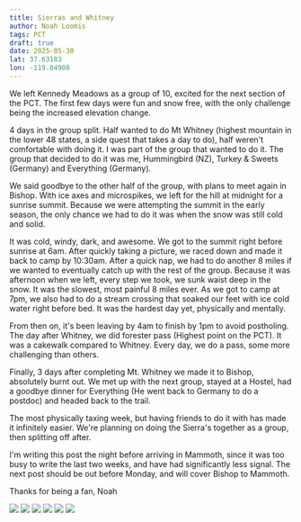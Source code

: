 ```yaml
---
title: Sierras and Whitney
author: Noah Loomis
tags: PCT
draft: true
date: 2025-05-30
lat: 37.63183
lon: -119.04908
---
```


<script>
    import Image from '$lib/Image.svelte'
</script>

We left Kennedy Meadows as a group of 10, excited for the next section of the PCT. The first few days were fun and snow free, with the only challenge being the increased elevation change.

4 days in the group split. Half wanted to do Mt Whitney (highest mountain in the lower 48 states, a side quest that takes a day to do), half weren't comfortable with doing it. I was part of the group that wanted to do it. The group that decided to do it was me, Hummingbird (NZ), Turkey & Sweets (Germany) and Everything (Germany).

We said goodbye to the other half of the group, with plans to meet again in Bishop. With ice axes and microspikes, we left for the hill at midnight for a sunrise summit. Because we were attempting the summit in the early season, the only chance we had to do it was when the snow was still cold and solid.

It was cold, windy, dark, and awesome. We got to the summit right before sunrise at 6am. After quickly taking a picture, we raced down and made it back to camp by 10:30am. After a quick nap, we had to do another 8 miles if we wanted to eventually catch up with the rest of the group. Because it was afternoon when we left, every step we took, we sunk waist deep in the snow. It was the slowest, most painful 8 miles ever. As we got to camp at 7pm, we also had to do a stream crossing that soaked our feet with ice cold water right before bed. It was the hardest day yet, physically and mentally.

From then on, it's been leaving by 4am to finish by 1pm to avoid postholing. The day after Whitney, we did forester pass (Highest point on the PCT). It was a cakewalk compared to Whitney. Every day, we do a pass, some more challenging than others.

Finally, 3 days after completing Mt. Whitney we made it to Bishop, absolutely burnt out. We met up with the next group, stayed at a Hostel, had a goodbye dinner for Everything (He went back to Germany to do a postdoc) and headed back to the trail. 

The most physically taxing week, but having friends to do it with has made it infinitely easier. We're planning on doing the Sierra's together as a group, then splitting off after.

I'm writing this post the night before arriving in Mammoth, since it was too busy to write the last two weeks, and have had significantly less signal. The next post should be out before Monday, and will cover Bishop to Mammoth.

Thanks for being a fan,
Noah

<Image src="/img/me.jpg" caption="The morning of Whitney" />

<Image src="/img/flexing.jpg" caption="Flexing on top of Whitney" />

<Image src="/img/whitney.jpg" caption="The morning of Whitney" />

<Image src="/img/kms.jpg" caption="Leaving Kennedy Meadows" />

<Image src="/img/camp.jpg" caption="Hanging out at camp" />

<Image src="/img/mountains.jpg"/>